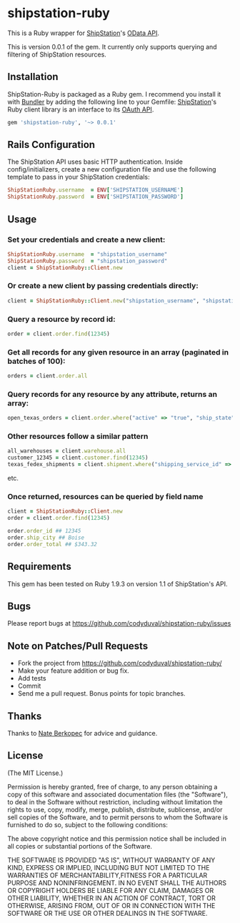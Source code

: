 shipstation-ruby
================

This is a Ruby wrapper for [ShipStation](http://www.shipstation.com/)'s [OData API](http://api.shipstation.com/MainPage.ashx).

This is version 0.0.1 of the gem.  It currently only supports querying and filtering of ShipStation resources.

## Installation

ShipStation-Ruby is packaged as a Ruby gem. I recommend you install it with [Bundler](http://gembundler.com/) by adding the following line to your Gemfile:
[ShipStation](http://ww.shipstation.com/)'s Ruby client library is an interface to its
[OAuth API](http://api.shipstation.com/MainPage.ashx).


``` ruby
gem 'shipstation-ruby', '~> 0.0.1'
```

## Rails Configuration

The ShipStation API uses basic HTTP authentication. Inside config/initializers, create a new configuration file and use the following template to pass in your ShipStation credentials:

``` ruby
ShipStationRuby.username  = ENV['SHIPSTATION_USERNAME']
ShipStationRuby.password  = ENV['SHIPSTATION_PASSWORD']
```

## Usage

### Set your credentials and create a new client:
``` ruby
ShipStationRuby.username  = "shipstation_username"
ShipStationRuby.password  = "shipstation_password"
client = ShipStationRuby::Client.new
```

### Or create a new client by passing credentials directly:
``` ruby
client = ShipStationRuby::Client.new("shipstation_username", "shipstation_password")
```
### Query a resource by record id:
``` ruby
order = client.order.find(12345)
```

### Get all records for any given resource in an array (paginated in batches of 100):
``` ruby
orders = client.order.all
```

### Query records for any resource by any attribute, returns an array:
``` ruby
open_texas_orders = client.order.where("active" => "true", "ship_state" => "TX")
```

### Other resources follow a similar pattern
``` ruby
all_warehouses = client.warehouse.all
customer_12345 = client.customer.find(12345)
texas_fedex_shipments = client.shipment.where("shipping_service_id" => 0001, "state" => "TX")
```
etc.

### Once returned, resources can be queried by field name
``` ruby
client = ShipStationRuby::Client.new
order = client.order.find(12345)

order.order_id ## 12345
order.ship_city ## Boise
order.order_total ## $343.32
```

## Requirements
This gem has been tested on Ruby 1.9.3 on version 1.1 of ShipStation's API.

## Bugs
Please report bugs at https://github.com/codyduval/shipstation-ruby/issues

## Note on Patches/Pull Requests
* Fork the project from https://github.com/codyduval/shipstation-ruby/
* Make your feature addition or bug fix.
* Add tests
* Commit
* Send me a pull request. Bonus points for topic branches.

## Thanks
Thanks to [Nate Berkopec](https://github.com/nateberkopec) for advice and guidance.

## License

(The MIT License.)

Permission is hereby granted, free of charge, to any person obtaining a copy of this software and associated documentation files (the "Software"), to deal
in the Software without restriction, including without limitation the rights to use, copy, modify, merge, publish, distribute, sublicense, and/or sell copies of the Software, and to permit persons to whom the Software is furnished to do so, subject to the following conditions:

The above copyright notice and this permission notice shall be included in all copies or substantial portions of the Software.

THE SOFTWARE IS PROVIDED "AS IS", WITHOUT WARRANTY OF ANY KIND, EXPRESS OR IMPLIED, INCLUDING BUT NOT LIMITED TO THE WARRANTIES OF MERCHANTABILITY,FITNESS FOR A PARTICULAR PURPOSE AND NONINFRINGEMENT. IN NO EVENT SHALL THE
AUTHORS OR COPYRIGHT HOLDERS BE LIABLE FOR ANY CLAIM, DAMAGES OR OTHER LIABILITY, WHETHER IN AN ACTION OF CONTRACT, TORT OR OTHERWISE, ARISING FROM, OUT OF OR IN CONNECTION WITH THE SOFTWARE OR THE USE OR OTHER DEALINGS IN THE SOFTWARE.
